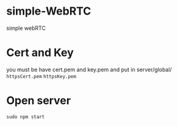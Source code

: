 # simple-WebRTC
simple webRTC 

# Cert and Key
you must be have cert.pem and key.pem 
and put in server/global/
    ``` httpsCert.pem ```
    ``` httpsKey.pem ```
# Open server 
``` sudo npm start ```   